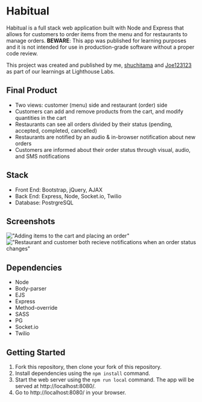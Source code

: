 # Habitual

Habitual is a full stack web application built with Node and Express that allows for customers to order items from the menu and for restaurants to manage orders. **BEWARE**: This app was published for learning purposes and it is not intended for use in production-grade software without a proper code review.

This project was created and published by me, [shuchitama](https://github.com/shuchitama) and [Joe123123](https://github.com/Joe123123) as part of our learnings at Lighthouse Labs.

## Final Product

- Two views: customer (menu) side and restaurant (order) side
- Customers can add and remove products from the cart, and modify quantities in the cart
- Restaurants can see all orders divided by their status (pending, accepted, completed, cancelled)
- Restaurants are notified by an audio & in-browser notification about new orders
- Customers are informed about their order status through visual, audio, and SMS notifications

## Stack

- Front End: Bootstrap, jQuery, AJAX
- Back End: Express, Node, Socket.io, Twilio
- Database: PostrgreSQL

## Screenshots

!["Adding items to the cart and placing an order"](https://github.com/bunge12/habitual/blob/master/docs/place_order.gif?raw=true)
!["Restaurant and customer both recieve notifications when an order status changes"](https://github.com/bunge12/habitual/blob/master/docs/notifications.gif?raw=true)

## Dependencies

- Node
- Body-parser
- EJS
- Express
- Method-override
- SASS
- PG
- Socket.io
- Twilio

## Getting Started

1. Fork this repository, then clone your fork of this repository.
2. Install dependencies using the `npm install` command.
3. Start the web server using the `npm run local` command. The app will be served at http://localhost:8080/.
4. Go to http://localhost:8080/ in your browser.
